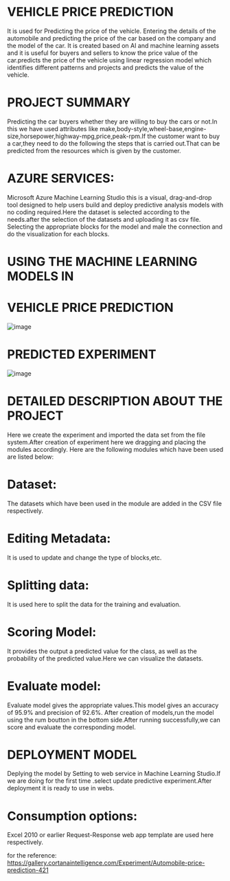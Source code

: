 # VEHICLE PRICE PREDICTION
It is used for Predicting the price of the vehicle. Entering the details of the automobile and predicting the price of the car based on the company and the model of the car. It is created based on AI and machine learning assets and it is useful for buyers and sellers to know the price value of the car.predicts the price of the vehicle using linear regression model which identifies different patterns and projects and predicts the value of the vehicle.


# PROJECT SUMMARY


Predicting the car buyers whether they are willing to buy the cars or not.In this we have used attributes like make,body-style,wheel-base,engine-size,horsepower,highway-mpg,price,peak-rpm.If the customer want to buy a car,they need to do the following the steps that is carried out.That can be predicted from the resources which is given by the customer.


# AZURE SERVICES:


Microsoft Azure Machine Learning Studio this is a visual, drag-and-drop tool designed to help users build and deploy predictive analysis models with no coding required.Here the dataset is selected according to the needs.after the selection of the datasets and uploading it as csv file. Selecting the appropriate blocks for the model and male the connection and do the visualization for each blocks.

# USING THE MACHINE LEARNING MODELS IN 
# VEHICLE PRICE PREDICTION


![image](https://user-images.githubusercontent.com/75720470/152693094-a99cab32-bcb2-4b9d-9e1c-5373d880f578.png)







# PREDICTED EXPERIMENT

![image](https://user-images.githubusercontent.com/75720470/152693231-36161904-e3e4-4e31-8e2c-944582810de8.png)





# DETAILED DESCRIPTION ABOUT THE PROJECT

Here we create the experiment and imported the data set from the file system.After creation of experiment here we dragging and placing the modules accordingly.
Here are the following modules which have been used are listed below:

# Dataset:


The datasets which have been used in the module are added  in the CSV file respectively.

# Editing Metadata:

It is used to update and change the type of blocks,etc.

# Splitting data:

It is used here to split the data for the training and evaluation.

# Scoring Model:

It provides the output a predicted value for the class, as well as the probability of the predicted value.Here we can visualize the datasets.

# Evaluate model:

Evaluate model gives the appropriate values.This model gives an accuracy of 95.9% and precision of 92.6%.
After creation of models,run the model using the rum boutton in the bottom side.After running successfully,we can score and evaluate the corresponding model.

# DEPLOYMENT MODEL

Deplying the model by Setting to web service in Machine Learning Studio.If we are doing for the first time .select update predictive experiment.After deployment it is ready to use in webs.

# Consumption options:

Excel 2010 or earlier Request-Response web app template are used here respectively.


for the reference:  https://gallery.cortanaintelligence.com/Experiment/Automobile-price-prediction-421
